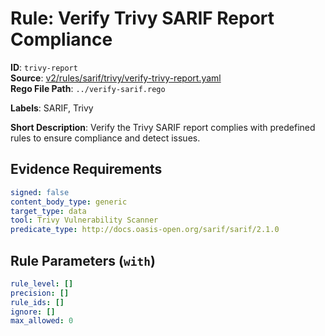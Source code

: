 # Rule: Verify Trivy SARIF Report Compliance

**ID**: `trivy-report`  
**Source**: [v2/rules/sarif/trivy/verify-trivy-report.yaml](https://github.com/scribe-public/sample-policies/v2/rules/sarif/trivy/verify-trivy-report.yaml)  
**Rego File Path**: `../verify-sarif.rego`  

**Labels**: SARIF, Trivy

**Short Description**: Verify the Trivy SARIF report complies with predefined rules to ensure compliance and detect issues.

## Evidence Requirements

```yaml
signed: false
content_body_type: generic
target_type: data
tool: Trivy Vulnerability Scanner
predicate_type: http://docs.oasis-open.org/sarif/sarif/2.1.0
```
## Rule Parameters (`with`)

```yaml
rule_level: []
precision: []
rule_ids: []
ignore: []
max_allowed: 0
```
